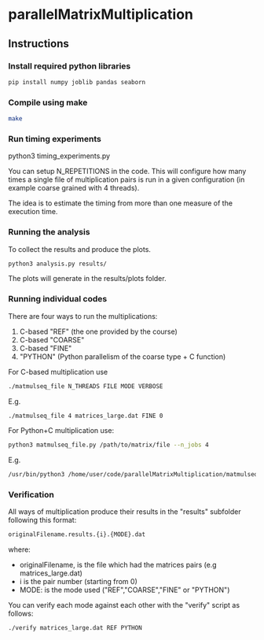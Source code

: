# parallelMatrixMultiplication

## Instructions

### Install required python libraries

```bash
pip install numpy joblib pandas seaborn
```

### Compile using make

```bash
make
```

### Run timing experiments

python3 timing_experiments.py

You can setup N_REPETITIONS in the code. This will configure how many times a single file of multiplication pairs is run in a given configuration (in example coarse grained with 4 threads).

The idea is to estimate the timing from more than one measure of the execution time.

### Running the analysis

To collect the results and produce the plots.

```bash
python3 analysis.py results/
```

The plots will generate in the results/plots folder.

### Running individual codes

There are four ways to run the multiplications:

1. C-based "REF" (the one provided by the course)
1. C-based "COARSE"
1. C-based "FINE"
1. "PYTHON" (Python parallelism of the coarse type + C function)

For C-based multiplication use

```bash
./matmulseq_file N_THREADS FILE MODE VERBOSE
```

E.g.

```bash
./matmulseq_file 4 matrices_large.dat FINE 0
```

For Python+C multiplication use:

```bash
python3 matmulseq_file.py /path/to/matrix/file --n_jobs 4
```

E.g.

```bash
/usr/bin/python3 /home/user/code/parallelMatrixMultiplication/matmulseq_file.py /home/user/code/parallelMatrixMultiplication/matrices_large.dat --n_jobs 4
```


### Verification

All ways of multiplication produce their results in the "results" subfolder following this format:

```bash
originalFilename.results.{i}.{MODE}.dat
```

where:

- originalFilename, is the file which had the matrices pairs (e.g matrices_large.dat)
- i is the pair number (starting from 0)
- MODE: is the mode used ("REF","COARSE","FINE" or "PYTHON")

You can verify each mode against each other with the "verify" script as follows:

```bash
./verify matrices_large.dat REF PYTHON
```

